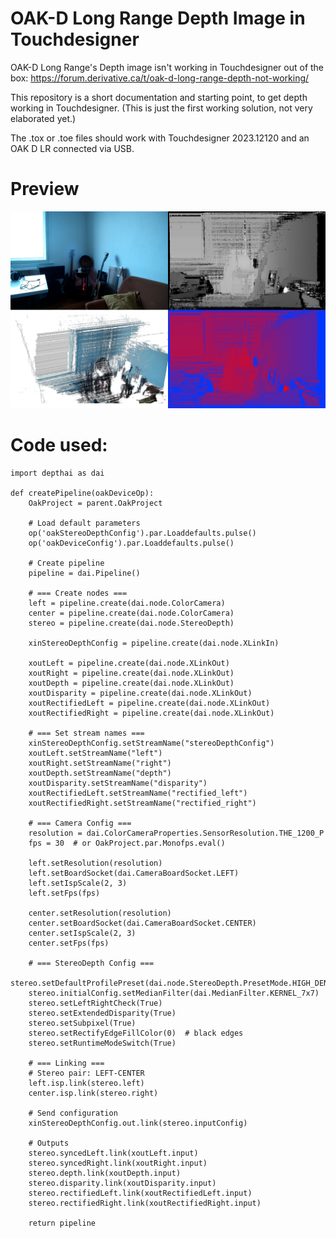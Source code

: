 # OAK-D Long Range Depth Image in Touchdesigner
OAK-D Long Range's Depth image isn't working in Touchdesigner out of the box:
https://forum.derivative.ca/t/oak-d-long-range-depth-not-working/

This repository is a short documentation and starting point, to get depth working in Touchdesigner. (This is just the first working solution, not very elaborated yet.)

The .tox or .toe files should work with Touchdesigner 2023.12120 and an OAK D LR connected via USB.

# Preview
![Preview](OakDLRDepth.png)

# Code used:
```
import depthai as dai

def createPipeline(oakDeviceOp):
    OakProject = parent.OakProject

    # Load default parameters
    op('oakStereoDepthConfig').par.Loaddefaults.pulse()
    op('oakDeviceConfig').par.Loaddefaults.pulse()

    # Create pipeline
    pipeline = dai.Pipeline()

    # === Create nodes ===
    left = pipeline.create(dai.node.ColorCamera)
    center = pipeline.create(dai.node.ColorCamera)
    stereo = pipeline.create(dai.node.StereoDepth)

    xinStereoDepthConfig = pipeline.create(dai.node.XLinkIn)

    xoutLeft = pipeline.create(dai.node.XLinkOut)
    xoutRight = pipeline.create(dai.node.XLinkOut)
    xoutDepth = pipeline.create(dai.node.XLinkOut)
    xoutDisparity = pipeline.create(dai.node.XLinkOut)
    xoutRectifiedLeft = pipeline.create(dai.node.XLinkOut)
    xoutRectifiedRight = pipeline.create(dai.node.XLinkOut)

    # === Set stream names ===
    xinStereoDepthConfig.setStreamName("stereoDepthConfig")
    xoutLeft.setStreamName("left")
    xoutRight.setStreamName("right")
    xoutDepth.setStreamName("depth")
    xoutDisparity.setStreamName("disparity")
    xoutRectifiedLeft.setStreamName("rectified_left")
    xoutRectifiedRight.setStreamName("rectified_right")

    # === Camera Config ===
    resolution = dai.ColorCameraProperties.SensorResolution.THE_1200_P
    fps = 30  # or OakProject.par.Monofps.eval()

    left.setResolution(resolution)
    left.setBoardSocket(dai.CameraBoardSocket.LEFT)
    left.setIspScale(2, 3)
    left.setFps(fps)

    center.setResolution(resolution)
    center.setBoardSocket(dai.CameraBoardSocket.CENTER)
    center.setIspScale(2, 3)
    center.setFps(fps)

    # === StereoDepth Config ===
    stereo.setDefaultProfilePreset(dai.node.StereoDepth.PresetMode.HIGH_DENSITY)
    stereo.initialConfig.setMedianFilter(dai.MedianFilter.KERNEL_7x7)
    stereo.setLeftRightCheck(True)
    stereo.setExtendedDisparity(True)
    stereo.setSubpixel(True)
    stereo.setRectifyEdgeFillColor(0)  # black edges
    stereo.setRuntimeModeSwitch(True)

    # === Linking ===
    # Stereo pair: LEFT-CENTER
    left.isp.link(stereo.left)
    center.isp.link(stereo.right)

    # Send configuration
    xinStereoDepthConfig.out.link(stereo.inputConfig)

    # Outputs
    stereo.syncedLeft.link(xoutLeft.input)
    stereo.syncedRight.link(xoutRight.input)
    stereo.depth.link(xoutDepth.input)
    stereo.disparity.link(xoutDisparity.input)
    stereo.rectifiedLeft.link(xoutRectifiedLeft.input)
    stereo.rectifiedRight.link(xoutRectifiedRight.input)

    return pipeline
```
